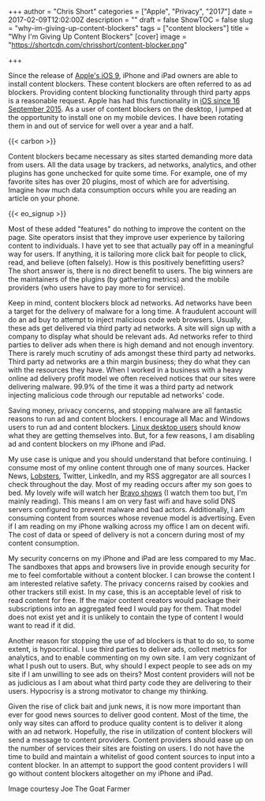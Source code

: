 +++
author = "Chris Short"
categories = ["Apple", "Privacy", "2017"]
date = 2017-02-09T12:02:00Z
description = ""
draft = false
ShowTOC = false
slug = "why-im-giving-up-content-blockers"
tags = ["content blockers"]
title = "Why I'm Giving Up Content Blockers"
[cover]
image = "https://shortcdn.com/chrisshort/content-blocker.png"

+++

Since the release of [Apple's iOS 9](https://thenextweb.com/apple/2015/08/24/ios-9-content-blocking-will-transform-the-mobile-web-ive-tried-it/), iPhone and iPad owners are able to install content blockers. These content blockers are often referred to as ad blockers. Providing content blocking functionality through third party apps is a reasonable request. Apple has had this functionality in [iOS since 16 September 2015](https://en.wikipedia.org/wiki/IOS_9). As a user of content blockers on the desktop, I jumped at the opportunity to install one on my mobile devices. I have been rotating them in and out of service for well over a year and a half.

{{< carbon >}}

Content blockers became necessary as sites started demanding more data from users. All the data usage by trackers, ad networks, analytics, and other plugins has gone unchecked for quite some time. For example, one of my favorite sites has over 20 plugins, most of which are for advertising. Imagine how much data consumption occurs while you are reading an article on your phone.

{{< eo_signup >}}

Most of these added "features" do nothing to improve the content on the page. Site operators insist that they improve user experience by tailoring content to individuals. I have yet to see that actually pay off in a meaningful way for users. If anything, it is tailoring more click bait for people to click, read, and believe (often falsely). How is this positively benefitting users? The short answer is, there is no direct benefit to users. The big winners are the maintainers of the plugins (by gathering metrics) and the mobile providers (who users have to pay more to for service).

Keep in mind, content blockers block ad networks. Ad networks have been a target for the delivery of malware for a long time. A fraudulent account will do an ad buy to attempt to inject malicious code web browsers. Usually, these ads get delivered via third party ad networks. A site will sign up with a company to display what should be relevant ads. Ad networks refer to third parties to deliver ads when there is high demand and not enough inventory. There is rarely much scrutiny of ads amongst these third party ad networks. Third party ad networks are a thin margin business; they do what they can with the resources they have. When I worked in a business with a heavy online ad delivery profit model we often received notices that our sites were delivering malware. 99.9% of the time it was a third party ad network injecting malicious code through our reputable ad networks' code.

Saving money, privacy concerns, and stopping malware are all fantastic reasons to run ad and content blockers. I encourage all Mac and Windows users to run ad and content blockers. [Linux desktop users](https://blog.jessfraz.com/) should know what they are getting themselves into. But, for a few reasons, I am disabling ad and content blockers on my iPhone and iPad.

My use case is unique and you should understand that before continuing. I consume most of my online content through one of many sources. Hacker News, [Lobsters](https://lobste.rs/), Twitter, LinkedIn, and my RSS aggregator are all sources I check throughout the day. Most of my reading occurs after my son goes to bed. My lovely wife will watch her [Bravo shows](http://www.bravotv.com/shows) (I watch them too but, I'm mainly reading). This means I am on very fast wifi and have solid DNS servers configured to prevent malware and bad actors. Additionally, I am consuming content from sources whose revenue model is advertising. Even if I am reading on my iPhone walking across my office I am on decent wifi. The cost of data or speed of delivery is not a concern during most of my content consumption.

My security concerns on my iPhone and iPad are less compared to my Mac. The sandboxes that apps and browsers live in provide enough security for me to feel comfortable without a content blocker. I can browse the content I am interested relative safety. The privacy concerns raised by cookies and other trackers still exist. In my case, this is an acceptable level of risk to read content for free. If the major content creators would package their subscriptions into an aggregated feed I would pay for them. That model does not exist yet and it is unlikely to contain the type of content I would want to read if it did.

Another reason for stopping the use of ad blockers is that to do so, to some extent, is hypocritical. I use third parties to deliver ads, collect metrics for analytics, and to enable commenting on my own site. I am very cognizant of what I push out to users. But, why should I expect people to see ads on my site if I am unwilling to see ads on theirs? Most content providers will not be as judicious as I am about what third party code they are delivering to their users. Hypocrisy is a strong motivator to change my thinking.

Given the rise of click bait and junk news, it is now more important than ever for good news sources to deliver good content. Most of the time, the only way sites can afford to produce quality content is to deliver it along with an ad network. Hopefully, the rise in utilization of content blockers will send a message to content providers. Content providers should ease up on the number of services their sites are foisting on users. I do not have the time to build and maintain a whitelist of good content sources to input into a content blocker. In an attempt to support the good content providers I will go without content blockers altogether on my iPhone and iPad.

Image courtesy Joe The Goat Farmer

